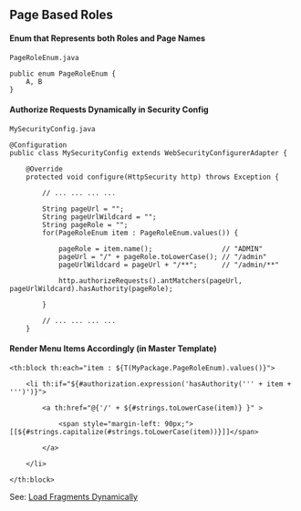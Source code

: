 ## Page Based Roles
#### Enum that Represents both Roles and Page Names
`PageRoleEnum.java`
```
public enum PageRoleEnum {
	A, B
}
```

#### Authorize Requests Dynamically in Security Config
`MySecurityConfig.java`
```
@Configuration
public class MySecurityConfig extends WebSecurityConfigurerAdapter {

	@Override
	protected void configure(HttpSecurity http) throws Exception {
	
		// ... ... ... ...
	
		String pageUrl = "";
		String pageUrlWildcard = "";
		String pageRole = "";
		for(PageRoleEnum item : PageRoleEnum.values()) {
			
			pageRole = item.name();                 // "ADMIN"
			pageUrl = "/" + pageRole.toLowerCase(); // "/admin"
			pageUrlWildcard = pageUrl + "/**";      // "/admin/**"
			
			http.authorizeRequests().antMatchers(pageUrl, pageUrlWildcard).hasAuthority(pageRole);

		}
		
		// ... ... ... ...
	}
```

#### Render Menu Items Accordingly (in Master Template)
```
<th:block th:each="item : ${T(MyPackage.PageRoleEnum).values()}">

	<li th:if="${#authorization.expression('hasAuthority(''' + item + ''')')}">
	
		<a th:href="@{'/' + ${#strings.toLowerCase(item)} }" >
		
			<span style="margin-left: 90px;">[[${#strings.capitalize(#strings.toLowerCase(item))}]]</span>
			
		</a>
		
	</li>

</th:block>
```
See: [Load Fragments Dynamically](https://github.com/hovermind/thymeleaf-cheat-sheet/blob/master/dynamic-fragment-name-param.md)

